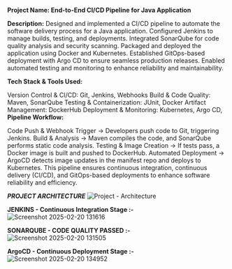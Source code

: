 **Project Name: End-to-End CI/CD Pipeline for Java Application**

**Description:**
Designed and implemented a CI/CD pipeline to automate the software delivery process for a Java application. Configured Jenkins to manage builds, testing, and deployments. Integrated SonarQube for code quality analysis and security scanning. Packaged and deployed the application using Docker and Kubernetes. Established GitOps-based deployment with Argo CD to ensure seamless production releases. Enabled automated testing and monitoring to enhance reliability and maintainability.

**Tech Stack & Tools Used:**

Version Control & CI/CD: Git, Jenkins, Webhooks
Build & Code Quality: Maven, SonarQube
Testing & Containerization: JUnit, Docker
Artifact Management: DockerHub
Deployment & Monitoring: Kubernetes, Argo CD, 
**Pipeline Workflow:**

Code Push & Webhook Trigger → Developers push code to Git, triggering Jenkins.
Build & Analysis → Maven compiles the code, and SonarQube performs static code analysis.
Testing & Image Creation → If tests pass, a Docker image is built and pushed to DockerHub.
Automated Deployment → ArgoCD detects image updates in the manifest repo and deploys to Kubernetes.
This pipeline ensures continuous integration, continuous delivery (CI/CD), and GitOps-based deployments to enhance software reliability and efficiency.

***PROJECT ARCHITECTURE***
![Project - Architecture](https://github.com/user-attachments/assets/7db647b7-0524-4af0-ba5b-155b5a1fe38d)


**JENKINS - Continuous Integration Stage :-**
![Screenshot 2025-02-20 131616](https://github.com/user-attachments/assets/c4b35ad6-e740-4fe1-af84-09a23e731b4f)


**SONARQUBE - CODE QUALITY PASSED :-**
![Screenshot 2025-02-20 131505](https://github.com/user-attachments/assets/47b69e59-5306-4484-a7fb-235a69846693)


**ArgoCD - Continuous Deployment Stage :-**
![Screenshot 2025-02-20 134952](https://github.com/user-attachments/assets/dd2f1719-792d-444f-893a-0989a1431ceb)

